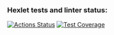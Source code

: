 ### Hexlet tests and linter status:
[![Actions Status](https://github.com/Roodmann/python-project-49/workflows/hexlet-check/badge.svg)](https://github.com/Roodmann/python-project-49/actions)
[![Test Coverage](https://api.codeclimate.com/v1/badges/5711a9d34ef637051a20/test_coverage)](https://codeclimate.com/github/Roodmann/python-project-49/test_coverage)
